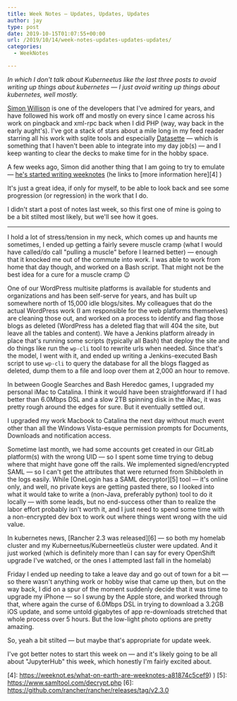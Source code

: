 ```yaml
---
title: Week Notes – Updates, Updates, Updates
author: jay
type: post
date: 2019-10-15T01:07:55+00:00
url: /2019/10/14/week-notes-updates-updates-updates/
categories:
  - WeekNotes

---
```

_In which I don't talk about Kuberneetus like the last three posts to avoid writing up things about kubernetes — I just avoid writing up things about kubernetes, well mostly._

  
[Simon Willison][1] is one of the developers that I've admired for years, and have followed his work off and mostly on every since I came across his work on pingback and xml-rpc back when I did PHP (way, way back in the early aught's). I've got a stack of stars about a mile long in my feed reader starring all his work with sqlite tools and especially [Datasette][2] — which is something that I haven't been able to integrate into my day job(s) — and I keep wanting to clear the decks to make time for in the hobby space.

A few weeks ago, Simon did another thing that I am going to try to emulate — [he's started writing weeknotes][3] (he links to [more information here][4] )

It's just a great idea, if only for myself, to be able to look back and see some progression (or regression) in the work that I do.

I didn't start a post of notes last week, so this first one of mine is going to be a bit stilted most likely, but we'll see how it goes.

<hr class="wp-block-separator" />

I hold a lot of stress/tension in my neck, which comes up and haunts me sometimes, I ended up getting a fairly severe muscle cramp (what I would have called/do call "pulling a muscle" before I learned better) — enough that it knocked me out of the commute into work. I was able to work from home that day though, and worked on a Bash script. That might not be the best idea for a cure for a muscle cramp 😉

One of our WordPress multisite platforms is available for students and organizations and has been self-serve for years, and has built up somewhere north of 15,000 idle blogs/sites. My colleagues that do the actual WordPress work (I am responsible for the web platforms themselves) are cleaning those out, and worked on a process to identify and flag those blogs as deleted (WordPress has a deleted flag that will 404 the site, but leave all the tables and content). We have a Jenkins platform already in place that's running some scripts (typically all Bash) that deploy the site and do things like run the `wp-cli` tool to rewrite urls when needed. Since that's the model, I went with it, and ended up writing a Jenkins-executed Bash script to use `wp-cli` to query the database for all the blogs flagged as deleted, dump them to a file and loop over them at 2,000 an hour to remove.

In between Google Searches and Bash Heredoc games, I upgraded my personal iMac to Catalina. I think it would have been straightforward if I had better than 6.0Mbps DSL and a slow 2TB spinning disk in the iMac, it was pretty rough around the edges for sure. But it eventually settled out.

I upgraded my work Macbook to Catalina the next day without much event other than all the Windows Vista-esque permission prompts for Documents, Downloads and notification access.

Sometime last month, we had some accounts get created in our GitLab platform(s) with the wrong UID — so I spent some time trying to debug where that might have gone off the rails. We implemented signed/encrypted SAML — so I can't get the attributes that were returned from Shibboleth in the logs easily. While [OneLogin has a SAML decryptor][5] tool — it's online only, and well, no private keys are getting pasted there, so I looked into what it would take to write a (non-Java, preferably python) tool to do it locally — with some leads, but no end-success other than to realize the labor effort probably isn't worth it, and I just need to spend some time with a non-encrypted dev box to work out where things went wrong with the uid value.

In kubernetes news, [Rancher 2.3 was released][6] — so both my homelab cluster and my Kuberneetus/Kuberneetleüs cluster were updated. And it just worked (which is definitely more than I can say for every OpenShift upgrade I've watched, or the ones I attempted last fall in the homelab)

Friday I ended up needing to take a leave day and go out of town for a bit — so there wasn't anything work or hobby wise that came up then, but on the way back, I did on a spur of the moment suddenly decide that it was time to upgrade my iPhone — so I swung by the Apple store, and worked through that, where again the curse of 6.0Mbps DSL in trying to download a 3.2GB iOS update, and some untold gigabytes of app re-downloads stretched that whole process over 5 hours. But the low-light photo options are pretty amazing.

So, yeah a bit stilted — but maybe that's appropriate for update week.  
  
I've got better notes to start this week on — and it's likely going to be all about "JupyterHub" this week, which honestly I'm fairly excited about.

 [1]: https://simonwillison.net
 [2]: https://datasette.readthedocs.io/en/stable/
 [3]: https://simonwillison.net/2019/Sep/13/weeknotestwitter-sqlite-datasette-rure/
 [4]: https://weeknot.es/what-on-earth-are-weeknotes-a81874c5cef9) )
 [5]: https://www.samltool.com/decrypt.php
 [6]: https://github.com/rancher/rancher/releases/tag/v2.3.0
